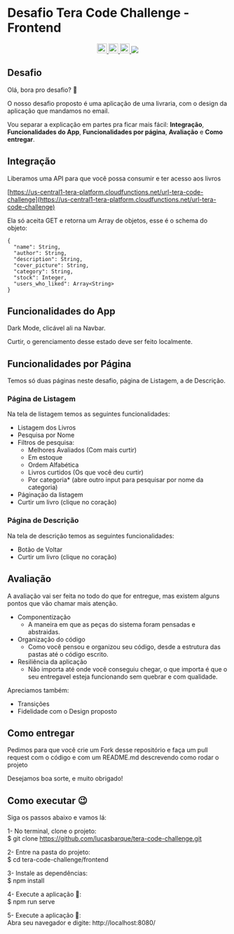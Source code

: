 # Desafio Tera Code Challenge - Frontend


<div align="center">

<a href="https://www.linkedin.com/in/lucas-barque/">
<img height="22" alt="LinkedIn" src="https://img.shields.io/badge/linkedin%20-%230077B5.svg?&style=for-the-badge&logo=linkedin&logoColor=white"/>
</a>

<a href="mailto:lucasbarquesilva@gmail.com">
<img height="22" alt="Gmail" src="https://img.shields.io/badge/Gmail-D14836?style=for-the-badge&logo=gmail&logoColor=white" />
</a>

<a href="https://www.instagram.com/lucasbarque/">
<img height="22" alt="Instagram" src="https://img.shields.io/badge/INSTAGRAM%20-%23E4405F.svg?&style=for-the-badge&logo=Instagram&logoColor=white"/>
</a>
  
  <img src="https://i.ibb.co/B2x2w0H/Layout.png" style="max-width:100%;" />
</div>

## Desafio

Olá, bora pro desafio? :dancers:

O nosso desafio proposto é uma aplicação de uma livraria, com o design da aplicação que mandamos no email.

Vou separar a explicação em partes pra ficar mais fácil: **Integração**, **Funcionalidades do App**, **Funcionalidades por página**, **Avaliação** e **Como entregar**.


## Integração

Liberamos uma API para que você possa consumir e ter acesso aos livros

[https://us-central1-tera-platform.cloudfunctions.net/url-tera-code-challenge](https://us-central1-tera-platform.cloudfunctions.net/url-tera-code-challenge)

Ela só aceita GET e retorna um Array de objetos, esse é o schema do objeto:

```
{
  "name": String,
  "author": String,
  "description": String, 
  "cover_picture": String,
  "category": String,
  "stock": Integer,
  "users_who_liked": Array<String>
}
```

## Funcionalidades do App


Dark Mode, clicável ali na Navbar.

Curtir, o gerenciamento desse estado deve ser feito localmente.


## Funcionalidades por Página


Temos só duas páginas neste desafio, página de Listagem, a de Descrição.


### Página de Listagem

Na tela de listagem temos as seguintes funcionalidades:

- Listagem dos Livros
- Pesquisa por Nome
- Filtros de pesquisa:
  - Melhores Avaliados (Com mais curtir)
  - Em estoque
  - Ordem Alfabética
  - Livros curtidos (Os que você deu curtir)
  - Por categoria* (abre outro input para pesquisar por nome da categoria)
- Páginação da listagem
- Curtir um livro (clique no coração)


### Página de Descrição

Na tela de descrição temos as seguintes funcionalidades:

- Botão de Voltar
- Curtir um livro (clique no coração)


## Avaliação

A avaliação vai ser feita no todo do que for entregue, mas existem alguns pontos que vão chamar mais atenção.

- Componentização
  - A maneira em que as peças do sistema foram pensadas e abstraidas.
- Organização do código
  - Como você pensou e organizou seu código, desde a estrutura das pastas até o código escrito.
- Resiliência da aplicação
  - Não importa até onde você conseguiu chegar, o que importa é que o seu entregavel esteja funcionando sem quebrar e com qualidade.

Apreciamos também:

- Transições
- Fidelidade com o Design proposto

## Como entregar

Pedimos para que você crie um Fork desse repositório e faça um pull request com o código e com um README.md descrevendo como rodar o projeto

Desejamos boa sorte, e muito obrigado!


## Como executar 😉
Siga os passos abaixo e vamos lá:

1- No terminal, clone o projeto:<br>
$ git clone https://github.com/lucasbarque/tera-code-challenge.git

2- Entre na pasta do projeto:<br>
$ cd tera-code-challenge/frontend

3- Instale as dependências:<br>
$ npm install

4- Execute a aplicação 🚀:<br>
$ npm run serve

5- Execute a aplicação 🚀:<br>
Abra seu navegador e digite: http://localhost:8080/


